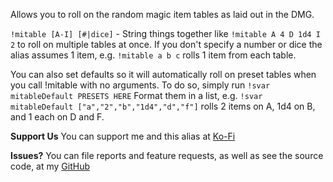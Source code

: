 Allows you to roll on the random magic item tables as laid out in the DMG.

`!mitable [A-I] [#|dice]` - String things together like `!mitable A 4 D 1d4 I 2` to roll on multiple tables at once. 
If you don't specify a number or dice the alias assumes 1 item, e.g. `!mitable a b c` rolls 1 item from each table. 

You can also set defaults so it will automatically roll on preset tables when you call !mitable with no arguments.
To do so, simply run `!svar mitableDefault PRESETS HERE`
Format them in a list, e.g. `!svar mitableDefault ["a","2","b","1d4","d","f"]` rolls 2 items on A, 1d4 on B, and 1 each on D and F.

**Support Us**
You can support me and this alias at [Ko-Fi](https://ko-fi.com/croebh)

**Issues?**
You can file reports and feature requests, as well as see the source code, at my [GitHub](https://github.com/Croebh/Avrae-Customizations)